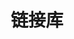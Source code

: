 ---
layout: Links
title: 链接库
links:
- title: 他好像一条狗啊
  items:
    - sitename: 浪里小白龙
      url: https://kanlife.github.io/
      img: /img/links/xiaobailong.png
      desc: 他在说什么？


- title: 影视链接
  items:
    - sitename: 555电影
      url: https://icaqd.com/
      img: /img/links/555movie.png
      desc: 在线影视剧 / 电影
    - sitename: 电影狗
      url: https://www.dianyinggou.com/
      img: /img/links/dianyinggou.png
      desc: 电影搜索引擎
    - sitename: LIBVIO
      url: https://libvio.app/
      img: /img/links/LIBVIO.jpg
      desc: LIBVIO 影视


- title: 工具 && UI
  items:
    - sitename: 音乐解锁
      url: https://tool.liumingye.cn/unlock-music/
      img: /img/links/unlock-music.png
      desc: 会员音乐解锁工具
    - sitename: svg 格式转换
      url: https://svgtopng.com/zh/
      img: /img/links/svg-icon.svg
      desc: 在线svg文件转换
    - sitename: AConvert
      url: https://www.aconvert.com/cn/
      img: /img/links/AConvert.svg
      desc: 转换文档、图像、视频和音频格式
    - sitename: BgRemover
      url: https://www.aigei.com/bgremover/
      img: /img/links/bg-remove.svg
      desc: 在线图片去底工具
    - sitename: Oh Vue Icons
      url: https://oh-vue-icons.js.org/
      img: /img/links/oh-vue-icons.png
      desc: SVG icons
    - sitename: 中国传统色
      url: http://zhongguose.com/
      img: /img/links/share.jpg
      desc: 色谱


- title: 壁纸
  items:
    - sitename: wallhaven
      url: https://wallhaven.cc/
      img: /img/links/wallhaven.png
      desc: wallhaven 壁纸
    - sitename: Wallpaper Abyss
      url: https://wall.alphacoders.com/
      img: /img/links/wallpaper.png
      desc: Wallpaper Abyss 壁纸

---